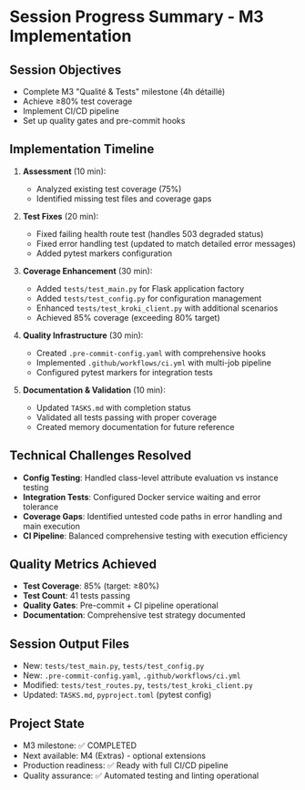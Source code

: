 # Session Progress Summary - M3 Implementation

## Session Objectives
- Complete M3 "Qualité & Tests" milestone (4h détaillé)
- Achieve ≥80% test coverage 
- Implement CI/CD pipeline
- Set up quality gates and pre-commit hooks

## Implementation Timeline
1. **Assessment** (10 min):
   - Analyzed existing test coverage (75%)
   - Identified missing test files and coverage gaps

2. **Test Fixes** (20 min):
   - Fixed failing health route test (handles 503 degraded status)
   - Fixed error handling test (updated to match detailed error messages)
   - Added pytest markers configuration

3. **Coverage Enhancement** (30 min):
   - Added `tests/test_main.py` for Flask application factory
   - Added `tests/test_config.py` for configuration management  
   - Enhanced `tests/test_kroki_client.py` with additional scenarios
   - Achieved 85% coverage (exceeding 80% target)

4. **Quality Infrastructure** (30 min):
   - Created `.pre-commit-config.yaml` with comprehensive hooks
   - Implemented `.github/workflows/ci.yml` with multi-job pipeline
   - Configured pytest markers for integration tests

5. **Documentation & Validation** (10 min):
   - Updated `TASKS.md` with completion status
   - Validated all tests passing with proper coverage
   - Created memory documentation for future reference

## Technical Challenges Resolved
- **Config Testing**: Handled class-level attribute evaluation vs instance testing
- **Integration Tests**: Configured Docker service waiting and error tolerance
- **Coverage Gaps**: Identified untested code paths in error handling and main execution
- **CI Pipeline**: Balanced comprehensive testing with execution efficiency

## Quality Metrics Achieved
- **Test Coverage**: 85% (target: ≥80%)
- **Test Count**: 41 tests passing
- **Quality Gates**: Pre-commit + CI pipeline operational
- **Documentation**: Comprehensive test strategy documented

## Session Output Files
- New: `tests/test_main.py`, `tests/test_config.py`
- New: `.pre-commit-config.yaml`, `.github/workflows/ci.yml` 
- Modified: `tests/test_routes.py`, `tests/test_kroki_client.py`
- Updated: `TASKS.md`, `pyproject.toml` (pytest config)

## Project State
- M3 milestone: ✅ COMPLETED
- Next available: M4 (Extras) - optional extensions
- Production readiness: ✅ Ready with full CI/CD pipeline
- Quality assurance: ✅ Automated testing and linting operational